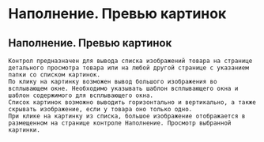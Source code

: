﻿---
description: 2.4.7
---
# Наполнение. Превью картинок
## Наполнение. Превью картинок
	Контрол предназначен для вывода списка изображений товара на странице детального просмотра товара или на любой другой странице с указанием папки со списком картинок.
	По клику на картинку возможен вывод большого изображения во всплывающем окне. Необходимо указывать шаблон всплывающего окна и шаблон содержимого для всплывающего окна. 
	Список картинок возможно выводить горизонтально и вертикально, а также скрывать изображение, если у товара оно только одно.
	При клике на картинку из списка, большое изображение отображается в размещенном на странице контроле Наполнение. Просмотр выбранной картинки.
